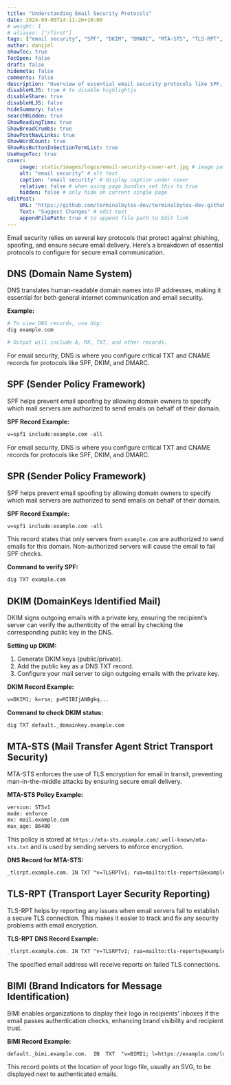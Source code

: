 ```yaml
---
title: "Understanding Email Security Protocols"
date: 2024-09-06T14:11:26+10:00
# weight: 1
# aliases: ["/first"]
tags: ["email security", "SPF", "DKIM", "DMARC", "MTA-STS", "TLS-RPT", "BIMI", "DNS", "email authentication"]
author: danijel
showToc: true
TocOpen: false
draft: false
hidemeta: false
comments: false
description: "Overview of essential email security protocols like SPF, DKIM, DMARC, MTA-STS, TLS-RPT, and BIMI to enhance email authentication and protection."
disableHLJS: true # to disable highlightjs
disableShare: true
disableHLJS: false
hideSummary: false
searchHidden: true
ShowReadingTime: true
ShowBreadCrumbs: true
ShowPostNavLinks: true
ShowWordCount: true
ShowRssButtonInSectionTermList: true
UseHugoToc: true
cover:
    image: static/images/logos/email-security-cover-art.jpg # image path/url
    alt: "email security" # alt text
    caption: 'email security' # display caption under cover
    relative: false # when using page bundles set this to true
    hidden: false # only hide on current single page
editPost:
    URL: "https://github.com/terminalbytes-dev/terminalbytes-dev.github.io/tree/main/content"
    Text: "Suggest Changes" # edit text
    appendFilePath: true # to append file path to Edit link
---
```


Email security relies on several key protocols that protect against phishing, spoofing, and ensure secure email delivery. Here’s a breakdown of essential protocols to configure for secure email communication.

## DNS (Domain Name System)

DNS translates human-readable domain names into IP addresses, making it essential for both general internet communication and email security.

**Example:**

```sh
# To view DNS records, use dig:
dig example.com

# Output will include A, MX, TXT, and other records.
```

For email security, DNS is where you configure critical TXT and CNAME records for protocols like SPF, DKIM, and DMARC.

## SPF (Sender Policy Framework)

SPF helps prevent email spoofing by allowing domain owners to specify which mail servers are authorized to send emails on behalf of their domain.

**SPF Record Example:**

```txt
v=spf1 include:example.com -all
```

For email security, DNS is where you configure critical TXT and CNAME records for protocols like SPF, DKIM, and DMARC.

## SPR (Sender Policy Framework)

SPF helps prevent email spoofing by allowing domain owners to specify which mail servers are authorized to send emails on behalf of their domain.

**SPF Record Example:**

```txt
v=spf1 include:example.com -all
```

This record states that only servers from `example.com` are authorized to send emails for this domain. Non-authorized servers will cause the email to fail SPF checks.

**Command to verify SPF:**

```sh
dig TXT example.com
```

## DKIM (DomainKeys Identified Mail)

DKIM signs outgoing emails with a private key, ensuring the recipient’s server can verify the authenticity of the email by checking the corresponding public key in the DNS.

**Setting up DKIM:**
1. Generate DKIM keys (public/private).
1. Add the public key as a DNS TXT record.
1. Configure your mail server to sign outgoing emails with the private key.

**DKIM Record Example:**

```txt
v=DKIM1; k=rsa; p=MIIBIjANBgkq...
```

**Command to check DKIM status:**

```sh
dig TXT default._domainkey.example.com
```

## MTA-STS (Mail Transfer Agent Strict Transport Security)

MTA-STS enforces the use of TLS encryption for email in transit, preventing man-in-the-middle attacks by ensuring secure email delivery.

**MTA-STS Policy Example:**

```txt
version: STSv1
mode: enforce
mx: mail.example.com
max_age: 86400
```

This policy is stored at `https://mta-sts.example.com/.well-known/mta-sts.txt` and is used by sending servers to enforce encryption.

**DNS Record for MTA-STS:**

```txt
_tlsrpt.example.com. IN TXT "v=TLSRPTv1; rua=mailto:tls-reports@example.com"
```

## TLS-RPT (Transport Layer Security Reporting)

TLS-RPT helps by reporting any issues when email servers fail to establish a secure TLS connection. This makes it easier to track and fix any security problems with email encryption.

**TLS-RPT DNS Record Example:**

```txt
_tlsrpt.example.com. IN TXT "v=TLSRPTv1; rua=mailto:tls-reports@example.com"
```

The specified email address will receive reports on failed TLS connections.

## BIMI (Brand Indicators for Message Identification)

BIMI enables organizations to display their logo in recipients' inboxes if the email passes authentication checks, enhancing brand visibility and recipient trust.

**BIMI Record Example:**

```txt
default._bimi.example.com.  IN  TXT  "v=BIMI1; l=https://example.com/logo.svg"
```

This record points ot the location of your logo file, usually an SVG, to be displayed next to authenticated emails.
